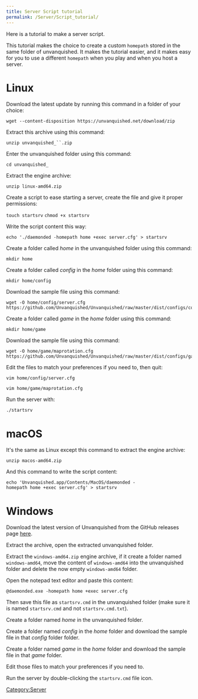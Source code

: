 ```yaml
---
title: Server Script tutorial
permalink: /Server/Script_tutorial/
---
```


Here is a tutorial to make a server script.

This tutorial makes the choice to create a custom `homepath` stored in
the same folder of unvanquished. It makes the tutorial easier, and it
makes easy for you to use a different `homepath` when you play and when
you host a server.

# Linux

Download the latest update by running this command in a folder of your
choice:

    wget --content-disposition https://unvanquished.net/download/zip

Extract this archive using this command:

`unzip unvanquished_``.zip`

Enter the unvanquished folder using this command:

`cd unvanquished_`

Extract the engine archive:

`unzip linux-amd64.zip`

Create a script to ease starting a server, create the file and give it
proper permissions:

`touch startsrv`
`chmod +x startsrv`

Write the script content this way:

`echo './daemonded -homepath home +exec server.cfg' > startsrv`

Create a folder called *home* in the unvanquished folder using this
command:

`mkdir home`

Create a folder called *config* in the *home* folder using this command:

`mkdir home/config`

Download the sample file using this command:

    wget -O home/config/server.cfg https://github.com/Unvanquished/Unvanquished/raw/master/dist/configs/config/server.cfg

Create a folder called *game* in the *home* folder using this command:

`mkdir home/game`

Download the sample file using this command:

    wget -O home/game/maprotation.cfg https://github.com/Unvanquished/Unvanquished/raw/master/dist/configs/game/maprotation.cfg

Edit the files to match your preferences if you need to, then quit:

`vim home/config/server.cfg`

`vim home/game/maprotation.cfg`

Run the server with:

`./startsrv`

# macOS

It's the same as Linux except this command to extract the engine
archive:

`unzip macos-amd64.zip`

And this command to write the script content:

`echo 'Unvanquished.app/Contents/MacOS/daemonded -homepath home +exec server.cfg' > startsrv`

# Windows

Download the latest version of Unvanquished from the GitHub releases
page [here](https://github.com/Unvanquished/Unvanquished/releases).

Extract the archive, open the extracted unvanquished folder.

Extract the `windows-amd64.zip` engine archive, if it create a folder
named `windows-amd64`, move the content of `windows-amd64` into the
unvanquished folder and delete the now empty `windows-amd64` folder.

Open the notepad text editor and paste this content:

`@daemonded.exe -homepath home +exec server.cfg`

Then save this file as `startsrv.cmd` in the unvanquished folder (make
sure it is named `startsrv.cmd` and not `startsrv.cmd.txt`).

Create a folder named *home* in the unvanquished folder.

Create a folder named *config* in the *home* folder and download the
sample file in that *config* folder folder.

Create a folder named *game* in the *home* folder and download the
sample file in that *game* folder.

Edit those files to match your preferences if you need to.

Run the server by double-clicking the `startsrv.cmd` file icon.

[Category:Server](Category:Server "wikilink")